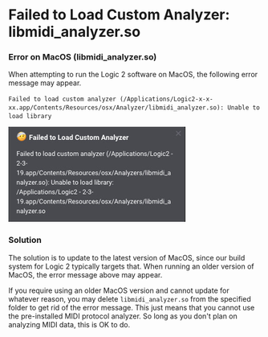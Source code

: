 # Failed to Load Custom Analyzer: libmidi\_analyzer.so

### Error on MacOS \(libmidi\_analyzer.so\)

When attempting to run the Logic 2 software on MacOS, the following error message may appear.

`Failed to load custom analyzer (/Applications/Logic2-x-x-xx.app/Contents/Resources/osx/Analyzer/libmidi_analyzer.so): Unable to load library`

![Failed to load midi analyzer](../.gitbook/assets/failed-load-analyzer.jpeg)

### Solution

The solution is to update to the latest version of MacOS, since our build system for Logic 2 typically targets that. When running an older version of MacOS, the error message above may appear. 

If you require using an older MacOS version and cannot update for whatever reason, you may delete `libmidi_analyzer.so` from the specified folder to get rid of the error message. This just means that you cannot use the pre-installed MIDI protocol analyzer. So long as you don't plan on analyzing MIDI data, this is OK to do.

